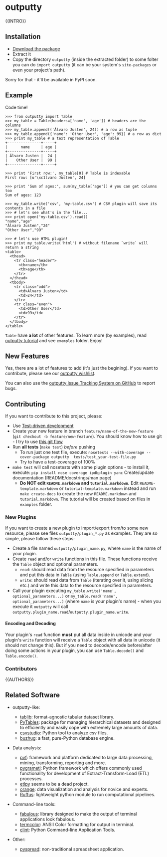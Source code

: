 outputty
========

{{INTRO}}

Installation
------------

- [Download the package](https://github.com/turicas/outputty/tarball/master)
- Extract it
- Copy the directory `outputty` (inside the extracted folder) to some folter
  you can do `import outputty` (it can be your system's `site-packages` or even
  your project's path).

Sorry for that - it'll be available in PyPI soon.


Example
-------

Code time!

    >>> from outputty import Table
    >>> my_table = Table(headers=['name', 'age']) # headers are the columns
    >>> my_table.append(('Álvaro Justen', 24)) # a row as tuple
    >>> my_table.append({'name': 'Other User', 'age': 99}) # a row as dict
    >>> print my_table # a text representation of Table
    +---------------+-----+
    |      name     | age |
    +---------------+-----+
    | Álvaro Justen |  24 |
    |    Other User |  99 |
    +---------------+-----+

    >>> print 'First row:', my_table[0] # Table is indexable
    First row: [u'\xc1lvaro Justen', 24]

    >>> print 'Sum of ages:', sum(my_table['age']) # you can get columns too
    Sum of ages: 123

    >>> my_table.write('csv', 'my-table.csv') # CSV plugin will save its contents in a file
    >>> # let's see what's in the file...
    >>> print open('my-table.csv').read()
    "name","age"
    "Álvaro Justen","24"
    "Other User","99"

    >>> # let's use HTML plugin!
    >>> print my_table.write('html') # without filename `write` will return a string
    <table>
      <thead>
        <tr class="header">
          <th>name</th>
          <th>age</th>
        </tr>
      </thead>
      <tbody>
        <tr class="odd">
          <td>Álvaro Justen</td>
          <td>24</td>
        </tr>
        <tr class="even">
          <td>Other User</td>
          <td>99</td>
        </tr>
      </tbody>
    </table>


`Table` have __a lot__ of other features. To learn more (by examples), read [outputty
tutorial](https://github.com/turicas/outputty/blob/master/tutorial.markdown)
and see `examples` folder. Enjoy!


New Features
------------

Yes, there are a lot of features to add (it's just the begining). If you
want to contribute, please see our
[outputty wishlist](https://github.com/turicas/outputty/blob/master/WISHLIST.markdown).

You can also use the [outputty Issue Tracking
System on GitHub](https://github.com/turicas/outputty/issues) to report bugs.


Contributing
------------

If you want to contribute to this project, please:

- Use [Test-driven
  development](http://en.wikipedia.org/wiki/Test-driven_development)
- Create your new feature in branch `feature/name-of-the-new-feature`
  (`git checkout -b feature/new-feature`). You should know how to use git - I
  try to use [this git
  flow](http://nvie.com/posts/a-successful-git-branching-model/)
- Run __all tests__ (`make test`) _before_ pushing
  - To run just one test file, execute: `nosetests --with-coverage --cover-package outputty  tests/test_your-test-file.py`
  - Try to have a test-coverage of 100%
- `make test` will call nosetests with some plugin options - to install
  it, execute: `pip install nose coverage ipdbplugin yanc`
  Create/update documentation (README/docstrings/man page)
  - __Do NOT edit `README.markdown` and `tutorial.markdown`.__ Edit
  `README-template.markdown` or `tutorial-template.markdown` instead and run
  `make create-docs` to create the new `README.markdown` and
  `tutorial.markdown`. The tutorial will be created based on files in
  `examples` folder.


### New Plugins

If you want to create a new plugin to import/export from/to some new
resource, please see files `outputty/plugin_*.py` as examples. They are so
simple, please follow these steps:

- Create a file named `outputty/plugin_name.py`, where `name` is the name of
  your plugin.
- Create `read` and/or `write` functions in this file. These functions receive
  the `Table` object and optional parameters.
  - `read`: should read data from the resource specified in parameters and put
    this data in `Table` (using `Table.append` or `Table.extend`).
  - `write`: should read data from `Table` (iterating over it, using slicing
    etc.) and write this data to the resource specified in parameters.
- Call your plugin executing `my_table.write('name', optional_parameters...)`
  or `my_table.read('name', optional_parameters...)` (where `name` is your
  plugin's name) - when you execute it `outputty` will call
  `outputty.plugin_name.read`/`outputty.plugin_name.write`.


#### Encoding and Decoding

Your plugin's `read` function __must__ put all data inside in unicode and your
plugin's `write` function will receive a `Table` object with all data in
unicode (it should not change this). But if you need to decode/encode
before/after doing some actions in your plugin, you can use `Table.decode()`
and `Table.encode()`.


### Contributors

{{AUTHORS}}


Related Software
----------------

- outputty-like:

    - [tablib](https://github.com/kennethreitz/tablib): format-agnostic tabular
      dataset library.
    - [PyTables](http://www.pytables.org/): package for managing hierarchical
      datasets and designed to efficiently and easily cope with extremely large
      amounts of data.
    - [csvstudio](http://code.google.com/p/csvstudio/): Python tool to analyze
      csv files.
    - [buzhug](http://buzhug.sourceforge.net/): a fast, pure-Python
      database engine.

- Data analysis:

    - [pyf](http://pyfproject.org/): framework and platform dedicated to large
      data processing, mining, transforming, reporting and more.
    - [pygrametl](http://pygrametl.org/): Python framework which offers
      commonly used functionality for development of Extract-Transform-Load
      (ETL) processes.
    - [etlpy](http://sourceforge.net/projects/etlpy) seems to be a dead project.
    - [orange](http://orange.biolab.si/): data visualization and analysis for
      novice and experts.
    - [Ruffus](http://ruffus.org.uk/): lightweight python module to run
      computational pipelines.

- Command-line tools:

    - [fabulous](http://lobstertech.com/fabulous.html): library designed to
      make the output of terminal applications look fabulous.
    - [termcolor](http://pypi.python.org/pypi/termcolor): ANSII Color
      formatting for output in terminal.
    - [clint](https://github.com/kennethreitz/clint): Python Command-line
      Application Tools.

- Other:
    - [pyspread](http://manns.github.com/pyspread/): non-traditional
      spreadsheet application.
